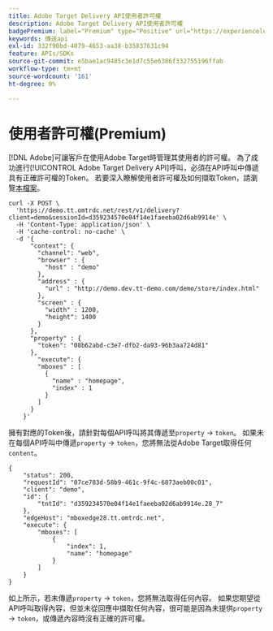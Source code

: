 ```yaml
---
title: Adobe Target Delivery API使用者許可權
description: Adobe Target Delivery API使用者許可權
badgePremium: label="Premium" type="Positive" url="https://experienceleague.adobe.com/docs/target/using/introduction/intro.html?lang=en#premium newtab=true" tooltip="檢視Target Premium包含的內容。"
keywords: 傳送api
exl-id: 332f90bd-4079-4653-aa38-b35837631c94
feature: APIs/SDKs
source-git-commit: e5bae1ac9485c3e1d7c55e6386f332755196ffab
workflow-type: tm+mt
source-wordcount: '161'
ht-degree: 0%

---
```


# 使用者許可權(Premium)

[!DNL Adobe]可讓客戶在使用Adobe Target時管理其使用者的許可權。 為了成功進行[!UICONTROL Adobe Target Delivery API]呼叫，必須在API呼叫中傳遞具有正確許可權的Token。 若要深入瞭解使用者許可權及如何擷取Token，請瀏覽[本檔案](https://experienceleague.adobe.com/docs/target/using/administer/manage-users/enterprise/properties-overview.html)。

```
curl -X POST \
  'https://demo.tt.omtrdc.net/rest/v1/delivery?client=demo&sessionId=d359234570e04f14e1faeeba02d6ab9914e' \
  -H 'Content-Type: application/json' \
  -H 'cache-control: no-cache' \
  -d '{
      "context": {
        "channel": "web",
        "browser" : {
          "host" : "demo"
        },
        "address" : {
          "url" : "http://demo.dev.tt-demo.com/demo/store/index.html"
        },
        "screen" : {
          "width" : 1200,
          "height": 1400
        }
      },
      "property" : {
        "token": "08b62abd-c3e7-dfb2-da93-96b3aa724d81"
      },
        "execute": {
        "mboxes" : [
          {
            "name" : "homepage",
            "index" : 1
          }
        ]
      }
    }'
```

擁有對應的Token後，請針對每個API呼叫將其傳遞至`property` -> `token`。 如果未在每個API呼叫中傳遞`property` -> `token`，您將無法從Adobe Target取得任何`content`。

```
{
    "status": 200,
    "requestId": "07ce783d-58b9-461c-9f4c-6873aeb00c01",
    "client": "demo",
    "id": {
        "tntId": "d359234570e04f14e1faeeba02d6ab9914e.28_7"
    },
    "edgeHost": "mboxedge28.tt.omtrdc.net",
    "execute": {
        "mboxes": [
            {
                "index": 1,
                "name": "homepage"
            }
        ]
    }
}
```

如上所示，若未傳遞`property` -> `token`，您將無法取得任何內容。 如果您期望從API呼叫取得內容，但並未從回應中擷取任何內容，很可能是因為未提供`property` -> `token`，或傳遞內容時沒有正確的許可權。
